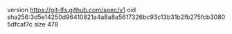 version https://git-lfs.github.com/spec/v1
oid sha256:3d5e14250d96410821a4a8a8a5617326bc93c13b31b2fb275fcb30805dfcaf7c
size 478

